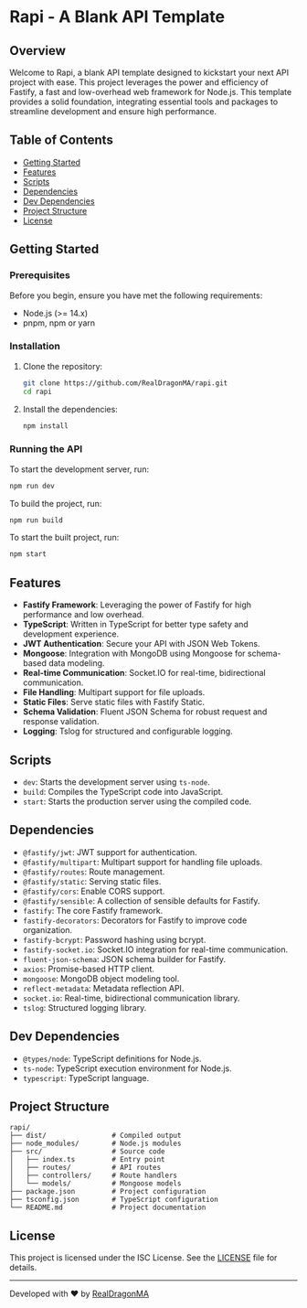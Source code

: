 
# Rapi - A Blank API Template

## Overview

Welcome to Rapi, a blank API template designed to kickstart your next API project with ease. This project leverages the power and efficiency of Fastify, a fast and low-overhead web framework for Node.js. This template provides a solid foundation, integrating essential tools and packages to streamline development and ensure high performance.

## Table of Contents

- [Getting Started](#getting-started)
- [Features](#features)
- [Scripts](#scripts)
- [Dependencies](#dependencies)
- [Dev Dependencies](#dev-dependencies)
- [Project Structure](#project-structure)
- [License](#license)

## Getting Started

### Prerequisites

Before you begin, ensure you have met the following requirements:

- Node.js (>= 14.x)
- pnpm, npm or yarn

### Installation

1. Clone the repository:
   ```bash
   git clone https://github.com/RealDragonMA/rapi.git
   cd rapi
   ```

2. Install the dependencies:
   ```bash
   npm install
   ```

### Running the API

To start the development server, run:
```bash
npm run dev
```

To build the project, run:
```bash
npm run build
```

To start the built project, run:
```bash
npm start
```

## Features

- **Fastify Framework**: Leveraging the power of Fastify for high performance and low overhead.
- **TypeScript**: Written in TypeScript for better type safety and development experience.
- **JWT Authentication**: Secure your API with JSON Web Tokens.
- **Mongoose**: Integration with MongoDB using Mongoose for schema-based data modeling.
- **Real-time Communication**: Socket.IO for real-time, bidirectional communication.
- **File Handling**: Multipart support for file uploads.
- **Static Files**: Serve static files with Fastify Static.
- **Schema Validation**: Fluent JSON Schema for robust request and response validation.
- **Logging**: Tslog for structured and configurable logging.

## Scripts

- `dev`: Starts the development server using `ts-node`.
- `build`: Compiles the TypeScript code into JavaScript.
- `start`: Starts the production server using the compiled code.

## Dependencies

- `@fastify/jwt`: JWT support for authentication.
- `@fastify/multipart`: Multipart support for handling file uploads.
- `@fastify/routes`: Route management.
- `@fastify/static`: Serving static files.
- `@fastify/cors`: Enable CORS support.
- `@fastify/sensible`: A collection of sensible defaults for Fastify.
- `fastify`: The core Fastify framework.
- `fastify-decorators`: Decorators for Fastify to improve code organization.
- `fastify-bcrypt`: Password hashing using bcrypt.
- `fastify-socket.io`: Socket.IO integration for real-time communication.
- `fluent-json-schema`: JSON schema builder for Fastify.
- `axios`: Promise-based HTTP client.
- `mongoose`: MongoDB object modeling tool.
- `reflect-metadata`: Metadata reflection API.
- `socket.io`: Real-time, bidirectional communication library.
- `tslog`: Structured logging library.

## Dev Dependencies

- `@types/node`: TypeScript definitions for Node.js.
- `ts-node`: TypeScript execution environment for Node.js.
- `typescript`: TypeScript language.

## Project Structure

```plaintext
rapi/
├── dist/                # Compiled output
├── node_modules/        # Node.js modules
├── src/                 # Source code
│   ├── index.ts         # Entry point
│   ├── routes/          # API routes
│   ├── controllers/     # Route handlers
│   └── models/          # Mongoose models
├── package.json         # Project configuration
├── tsconfig.json        # TypeScript configuration
└── README.md            # Project documentation
```

## License

This project is licensed under the ISC License. See the [LICENSE](LICENSE) file for details.

---

Developed with ❤️ by [RealDragonMA](https://github.com/RealDragonMA)

